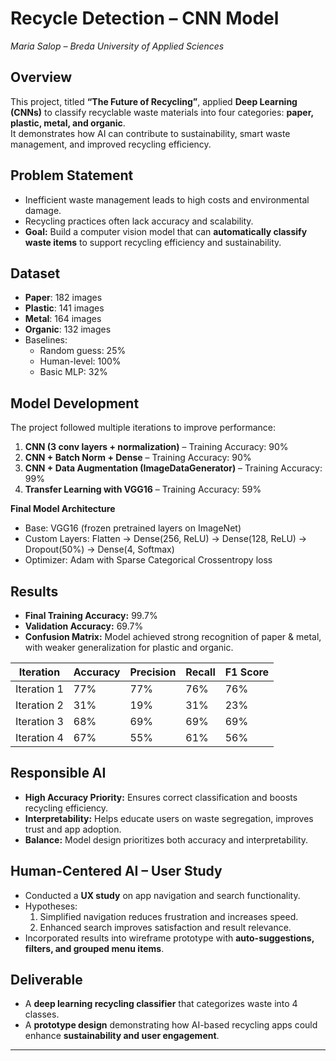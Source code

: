 # Recycle Detection – CNN Model  
*Maria Salop – Breda University of Applied Sciences*  

## Overview  
This project, titled **“The Future of Recycling”**, applied **Deep Learning (CNNs)** to classify recyclable waste materials into four categories: **paper, plastic, metal, and organic**.  
It demonstrates how AI can contribute to sustainability, smart waste management, and improved recycling efficiency.  

## Problem Statement  
- Inefficient waste management leads to high costs and environmental damage.  
- Recycling practices often lack accuracy and scalability.  
- **Goal:** Build a computer vision model that can **automatically classify waste items** to support recycling efficiency and sustainability.  

## Dataset  
- **Paper**: 182 images  
- **Plastic**: 141 images  
- **Metal**: 164 images  
- **Organic**: 132 images  
- Baselines:  
  - Random guess: 25%  
  - Human-level: 100%  
  - Basic MLP: 32%  

## Model Development  
The project followed multiple iterations to improve performance:  
1. **CNN (3 conv layers + normalization)** – Training Accuracy: 90%  
2. **CNN + Batch Norm + Dense** – Training Accuracy: 90%  
3. **CNN + Data Augmentation (ImageDataGenerator)** – Training Accuracy: 99%  
4. **Transfer Learning with VGG16** – Training Accuracy: 59%  

**Final Model Architecture**  
- Base: VGG16 (frozen pretrained layers on ImageNet)  
- Custom Layers: Flatten → Dense(256, ReLU) → Dense(128, ReLU) → Dropout(50%) → Dense(4, Softmax)  
- Optimizer: Adam with Sparse Categorical Crossentropy loss  

## Results  
- **Final Training Accuracy:** 99.7%  
- **Validation Accuracy:** 69.7%  
- **Confusion Matrix:** Model achieved strong recognition of paper & metal, with weaker generalization for plastic and organic.  

| Iteration | Accuracy | Precision | Recall | F1 Score |
|-----------|----------|-----------|--------|----------|
| Iteration 1 | 77% | 77% | 76% | 76% |
| Iteration 2 | 31% | 19% | 31% | 23% |
| Iteration 3 | 68% | 69% | 69% | 69% |
| Iteration 4 | 67% | 55% | 61% | 56% |

## Responsible AI  
- **High Accuracy Priority:** Ensures correct classification and boosts recycling efficiency.  
- **Interpretability:** Helps educate users on waste segregation, improves trust and app adoption.  
- **Balance:** Model design prioritizes both accuracy and interpretability.  

## Human-Centered AI – User Study  
- Conducted a **UX study** on app navigation and search functionality.  
- Hypotheses:  
  1. Simplified navigation reduces frustration and increases speed.  
  2. Enhanced search improves satisfaction and result relevance.  
- Incorporated results into wireframe prototype with **auto-suggestions, filters, and grouped menu items**.  

## Deliverable  
- A **deep learning recycling classifier** that categorizes waste into 4 classes.  
- A **prototype design** demonstrating how AI-based recycling apps could enhance **sustainability and user engagement**.  

---
